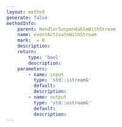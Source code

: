 ```yaml
---
layout: method
generate: false
methodInfo:
    parent: HandlerSuspendableWithStream
    name: eventActivateWithStream
    mark:  = 0
    description: 
    return:
        type: 'bool'
        description: 
    parameters:
        - name: input
          type: 'std::istream&'
          default: 
          description: 
        - name: output
          type: 'std::ostream&'
          default: 
          description: 
---
```

